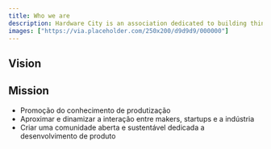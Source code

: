 ```yaml
---
title: Who we are
description: Hardware City is an association dedicated to building things with people.
images: ["https://via.placeholder.com/250x200/d9d9d9/000000"]
---
```


## Vision

## Mission

- Promoção do conhecimento de produtização
- Aproximar e dinamizar a interação entre makers, startups e a indústria
- Criar uma comunidade aberta e sustentável dedicada a desenvolvimento de produto
